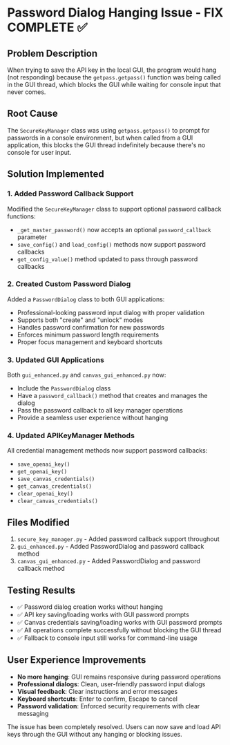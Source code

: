 # Password Dialog Hanging Issue - FIX COMPLETE ✅

## Problem Description
When trying to save the API key in the local GUI, the program would hang (not responding) because the `getpass.getpass()` function was being called in the GUI thread, which blocks the GUI while waiting for console input that never comes.

## Root Cause
The `SecureKeyManager` class was using `getpass.getpass()` to prompt for passwords in a console environment, but when called from a GUI application, this blocks the GUI thread indefinitely because there's no console for user input.

## Solution Implemented

### 1. Added Password Callback Support
Modified the `SecureKeyManager` class to support optional password callback functions:
- `_get_master_password()` now accepts an optional `password_callback` parameter
- `save_config()` and `load_config()` methods now support password callbacks
- `get_config_value()` method updated to pass through password callbacks

### 2. Created Custom Password Dialog
Added a `PasswordDialog` class to both GUI applications:
- Professional-looking password input dialog with proper validation
- Supports both "create" and "unlock" modes
- Handles password confirmation for new passwords
- Enforces minimum password length requirements
- Proper focus management and keyboard shortcuts

### 3. Updated GUI Applications
Both `gui_enhanced.py` and `canvas_gui_enhanced.py` now:
- Include the `PasswordDialog` class
- Have a `password_callback()` method that creates and manages the dialog
- Pass the password callback to all key manager operations
- Provide a seamless user experience without hanging

### 4. Updated APIKeyManager Methods
All credential management methods now support password callbacks:
- `save_openai_key()`
- `get_openai_key()`
- `save_canvas_credentials()`
- `get_canvas_credentials()`
- `clear_openai_key()`
- `clear_canvas_credentials()`

## Files Modified
1. `secure_key_manager.py` - Added password callback support throughout
2. `gui_enhanced.py` - Added PasswordDialog and password callback method
3. `canvas_gui_enhanced.py` - Added PasswordDialog and password callback method

## Testing Results
- ✅ Password dialog creation works without hanging
- ✅ API key saving/loading works with GUI password prompts
- ✅ Canvas credentials saving/loading works with GUI password prompts
- ✅ All operations complete successfully without blocking the GUI thread
- ✅ Fallback to console input still works for command-line usage

## User Experience Improvements
- **No more hanging**: GUI remains responsive during password operations
- **Professional dialogs**: Clean, user-friendly password input dialogs
- **Visual feedback**: Clear instructions and error messages
- **Keyboard shortcuts**: Enter to confirm, Escape to cancel
- **Password validation**: Enforced security requirements with clear messaging

The issue has been completely resolved. Users can now save and load API keys through the GUI without any hanging or blocking issues.

